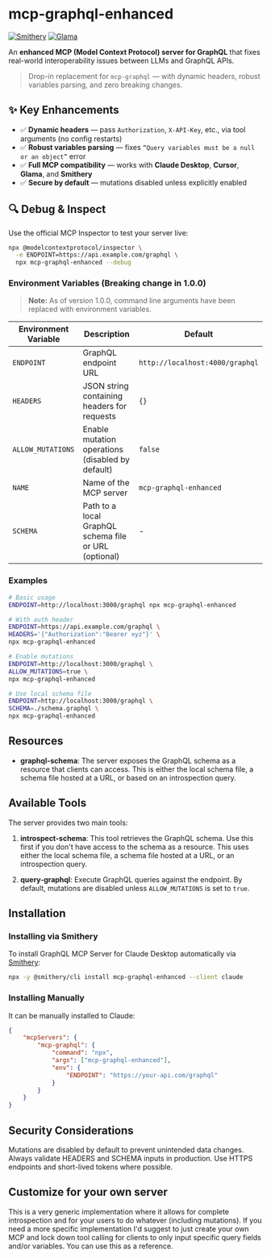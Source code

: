 # mcp-graphql-enhanced

[![Smithery](https://smithery.ai/badge/mcp-graphql-enhanced)](https://smithery.ai/server/mcp-graphql-enhanced)
[![Glama](https://glama.ai/mcp/servers/@letoribo/mcp-graphql-enhanced)](https://glama.ai/mcp/servers/@letoribo/mcp-graphql-enhanced)

An **enhanced MCP (Model Context Protocol) server for GraphQL** that fixes real-world interoperability issues between LLMs and GraphQL APIs.

> Drop-in replacement for `mcp-graphql` — with dynamic headers, robust variables parsing, and zero breaking changes.

## ✨ Key Enhancements

- ✅ **Dynamic headers** — pass `Authorization`, `X-API-Key`, etc., via tool arguments (no config restarts)
- ✅ **Robust variables parsing** — fixes `“Query variables must be a null or an object”` error
- ✅ **Full MCP compatibility** — works with **Claude Desktop**, **Cursor**, **Glama**, and **Smithery**
- ✅ **Secure by default** — mutations disabled unless explicitly enabled

## 🔍 Debug & Inspect

Use the official MCP Inspector to test your server live:

```bash
npx @modelcontextprotocol/inspector \
  -e ENDPOINT=https://api.example.com/graphql \
  npx mcp-graphql-enhanced --debug
```

### Environment Variables (Breaking change in 1.0.0)

> **Note:** As of version 1.0.0, command line arguments have been replaced with environment variables.

| Environment Variable | Description | Default |
|----------|-------------|---------|
| `ENDPOINT` | GraphQL endpoint URL | `http://localhost:4000/graphql` |
| `HEADERS` | JSON string containing headers for requests | `{}` |
| `ALLOW_MUTATIONS` | Enable mutation operations (disabled by default) | `false` |
| `NAME` | Name of the MCP server | `mcp-graphql-enhanced` |
| `SCHEMA` | Path to a local GraphQL schema file or URL (optional) | - |

### Examples

```bash
# Basic usage
ENDPOINT=http://localhost:3000/graphql npx mcp-graphql-enhanced

# With auth header
ENDPOINT=https://api.example.com/graphql \
HEADERS='{"Authorization":"Bearer xyz"}' \
npx mcp-graphql-enhanced

# Enable mutations
ENDPOINT=http://localhost:3000/graphql \
ALLOW_MUTATIONS=true \
npx mcp-graphql-enhanced

# Use local schema file
ENDPOINT=http://localhost:3000/graphql \
SCHEMA=./schema.graphql \
npx mcp-graphql-enhanced
```

## Resources

- **graphql-schema**: The server exposes the GraphQL schema as a resource that clients can access. This is either the local schema file, a schema file hosted at a URL, or based on an introspection query.

## Available Tools

The server provides two main tools:

1. **introspect-schema**: This tool retrieves the GraphQL schema. Use this first if you don't have access to the schema as a resource.
This uses either the local schema file, a schema file hosted at a URL, or an introspection query.

2. **query-graphql**: Execute GraphQL queries against the endpoint. By default, mutations are disabled unless `ALLOW_MUTATIONS` is set to `true`.

## Installation

### Installing via Smithery

To install GraphQL MCP Server for Claude Desktop automatically via [Smithery](https://smithery.ai/server/mcp-graphql-enhanced):

```bash
npx -y @smithery/cli install mcp-graphql-enhanced --client claude
```

### Installing Manually

It can be manually installed to Claude:
```json
{
    "mcpServers": {
        "mcp-graphql": {
            "command": "npx",
            "args": ["mcp-graphql-enhanced"],
            "env": {
                "ENDPOINT": "https://your-api.com/graphql"
            }
        }
    }
}
```

## Security Considerations

Mutations are disabled by default to prevent unintended data changes. Always validate HEADERS and SCHEMA inputs in production. Use HTTPS endpoints and short-lived tokens where possible.
## Customize for your own server

This is a very generic implementation where it allows for complete introspection and for your users to do whatever (including mutations). If you need a more specific implementation I'd suggest to just create your own MCP and lock down tool calling for clients to only input specific query fields and/or variables. You can use this as a reference.
